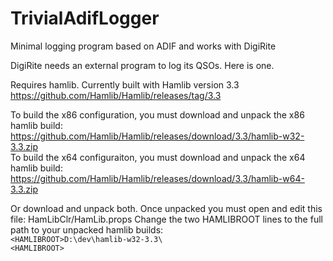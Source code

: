# TrivialAdifLogger
Minimal logging program based on ADIF and works with DigiRite

DigiRite needs an external program to log its QSOs. Here is one. 

Requires hamlib. Currently built with Hamlib version 3.3
https://github.com/Hamlib/Hamlib/releases/tag/3.3

To build the x86 configuration, you must download and unpack the x86 hamlib build:<br/>
https://github.com/Hamlib/Hamlib/releases/download/3.3/hamlib-w32-3.3.zip<br/>
To build the x64 configuraiton, you must download and unpack the x64 hamlib build:<br/>
https://github.com/Hamlib/Hamlib/releases/download/3.3/hamlib-w64-3.3.zip<br/>

Or download and unpack both.
Once unpacked you must open and edit this file: HamLibClr/HamLib.props
Change the two HAMLIBROOT lines to the full path to your unpacked hamlib builds:
<br/><code>&lt;HAMLIBROOT&gt;D:\dev\hamlib-w32-3.3\ &lt;HAMLIBROOT&gt;</code><br/>
